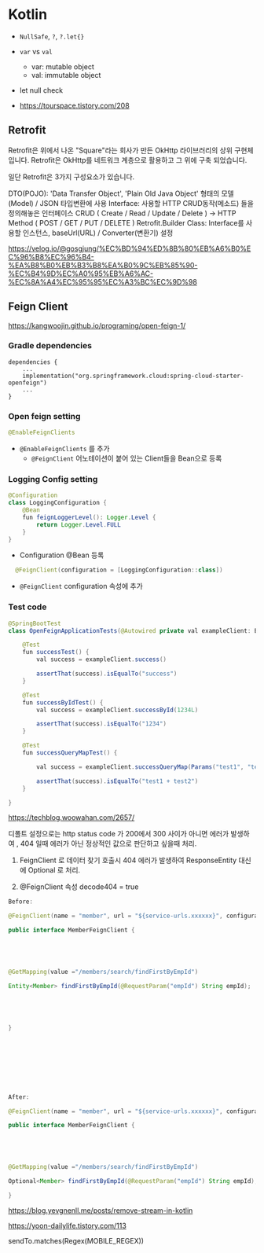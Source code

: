 # Kotlin
* `NullSafe`, `?`, `?.let{}`
* `var` vs `val`
  + var: mutable object
  + val: immutable object



* let null check
* https://tourspace.tistory.com/208


## Retrofit
Retrofit은 위에서 나온 "Square"라는 회사가 만든 OkHttp 라이브러리의 상위 구현체입니다.
Retrofit은 OkHttp를 네트워크 계층으로 활용하고 그 위에 구축 되었습니다.

일단 Retrofit은 3가지 구성요소가 있습니다.

DTO(POJO): 'Data Transfer Object', 'Plain Old Java Object' 형태의 모델(Model) / JSON 타입변환에 사용
Interface: 사용할 HTTP CRUD동작(메소드) 들을 정의해놓은 인터페이스
CRUD ( Create / Read / Update / Delete ) -> HTTP Method ( POST / GET / PUT / DELETE )
Retrofit.Builder Class: Interface를 사용할 인스턴스, baseUrl(URL) / Converter(변환기) 설정

https://velog.io/@gosgjung/%EC%BD%94%ED%8B%80%EB%A6%B0%EC%96%B8%EC%96%B4-%EA%B8%B0%EB%B3%B8%EA%B0%9C%EB%85%90-%EC%B4%9D%EC%A0%95%EB%A6%AC-%EC%8A%A4%EC%95%95%EC%A3%BC%EC%9D%98


## Feign Client

https://kangwoojin.github.io/programing/open-feign-1/

### Gradle dependencies

```properties
dependencies {
    ...
    implementation("org.springframework.cloud:spring-cloud-starter-openfeign")
    ...
}
```

### Open feign setting

```java
@EnableFeignClients
```

* `@EnableFeignClients` 를 추가
  + `@FeignClient` 어노테이션이 붙어 있는 Client들을 Bean으로 등록


### Logging Config setting

```java
@Configuration
class LoggingConfiguration {
    @Bean
    fun feignLoggerLevel(): Logger.Level {
        return Logger.Level.FULL
    }
}
```

* Configuration @Bean 등록

```java
  @FeignClient(configuration = [LoggingConfiguration::class])
```

* `@FeignClient` configuration 속성에 추가



### Test code

```java
@SpringBootTest
class OpenFeignApplicationTests(@Autowired private val exampleClient: ExampleClient) {

    @Test
    fun successTest() {
        val success = exampleClient.success()

        assertThat(success).isEqualTo("success")
    }

    @Test
    fun successByIdTest() {
        val success = exampleClient.successById(1234L)

        assertThat(success).isEqualTo("1234")
    }

    @Test
    fun successQueryMapTest() {

        val success = exampleClient.successQueryMap(Params("test1", "test2"))

        assertThat(success).isEqualTo("test1 + test2")
    }

}
```

https://techblog.woowahan.com/2657/


디폴트 설정으로는 http status code 가 200에서 300 사이가 아니면 에러가 발생하여 , 404 일때 에러가 아닌 정상적인 값으로 판단하고 싶을때 처리.



1. FeignClient  로 데이터 찾기 호출시 404 에러가 발생하여 ResponseEntity<Member> 대신에 Optional<Member> 로 처리.

2. @FeignClient 속성 decode404 = true

```java
Before:

@FeignClient(name = "member", url = "${service-urls.xxxxxx}", configuration = FeignAutoConfiguration.class, contextId = "member")

public interface MemberFeignClient {





@GetMapping(value ="/members/search/findFirstByEmpId")

Entity<Member> findFirstByEmpId(@RequestParam("empId") String empId);





}









After:

@FeignClient(name = "member", url = "${service-urls.xxxxxx}", configuration = FeignAutoConfiguration.class, contextId = "member" , decode404 = true)

public interface MemberFeignClient {





@GetMapping(value ="/members/search/findFirstByEmpId")

Optional<Member> findFirstByEmpId(@RequestParam("empId") String empId);

}
```

https://blog.yevgnenll.me/posts/remove-stream-in-kotlin


https://yoon-dailylife.tistory.com/113

sendTo.matches(Regex(MOBILE_REGEX))
